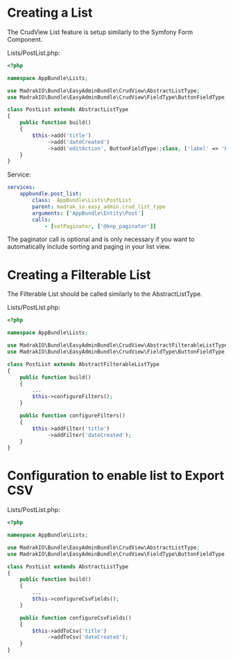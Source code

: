 Creating a List
===============

The CrudView List feature is setup similarly to the Symfony Form Component.

Lists/PostList.php:
```php
<?php

namespace AppBundle\Lists;

use MadrakIO\Bundle\EasyAdminBundle\CrudView\AbstractListType;
use MadrakIO\Bundle\EasyAdminBundle\CrudView\FieldType\ButtonFieldType;

class PostList extends AbstractListType
{
    public function build()
    {
        $this->add('title')
             ->add('dateCreated')
             ->add('editAction', ButtonFieldType::class, ['label' => 'Edit', 'route' => ['name' => 'app_bundle_post_edit']]);
    }
}
```

Service:
```yaml
services:
    appbundle.post_list:
        class:  AppBundle\Lists\PostList
        parent: madrak_io_easy_admin.crud_list_type
        arguments: ['AppBundle\Entity\Post']
        calls:
            - [setPaginator, ['@knp_paginator']]
```

The paginator call is optional and is only necessary if you want to automatically include sorting and paging in your list view.

Creating a Filterable List
==========================

The Filterable List should be called similarly to the AbstractListType.

Lists/PostList.php:
```php
<?php

namespace AppBundle\Lists;

use MadrakIO\Bundle\EasyAdminBundle\CrudView\AbstractFilterableListType;
use MadrakIO\Bundle\EasyAdminBundle\CrudView\FieldType\ButtonFieldType;

class PostList extends AbstractFilterableListType
{
    public function build()
    {
        ...
        $this->configureFilters();
    }

    public function configureFilters()
    {
        $this->addFilter('title')
             ->addFilter('dateCreated');
    }
}
```

Configuration to enable list to Export CSV
==========================================

Lists/PostList.php:
```php
<?php

namespace AppBundle\Lists;

use MadrakIO\Bundle\EasyAdminBundle\CrudView\AbstractListType;
use MadrakIO\Bundle\EasyAdminBundle\CrudView\FieldType\ButtonFieldType;

class PostList extends AbstractListType
{
    public function build()
    {
        ...
        $this->configureCsvFields();
    }

    public function configureCsvFields()
    {
        $this->addToCsv('title')
             ->addToCsv('dateCreated');
    }
}
```


